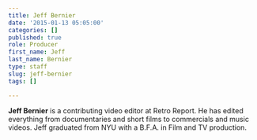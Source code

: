 ```yaml
---
title: Jeff Bernier
date: '2015-01-13 05:05:00'
categories: []
published: true
role: Producer
first_name: Jeff
last_name: Bernier
type: staff
slug: jeff-bernier
tags: []

---
```

**Jeff Bernier** is a contributing video editor at Retro Report. He has edited everything from documentaries and short films to commercials and music videos. Jeff graduated from NYU with a B.F.A. in Film and TV production.

